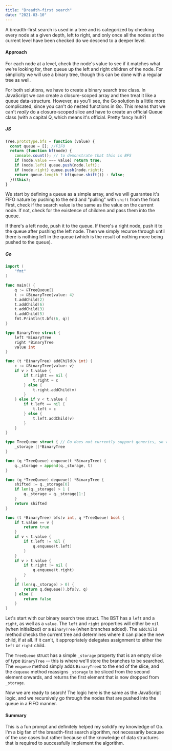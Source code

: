 ```yaml
---
title: "Breadth-first search"
date: "2021-03-10"
---
```


A breadth-first search is used in a tree and is categorized by checking every node at a given depth, left to right, and only once all the nodes at the current level have been checked do we descend to a deeper level.

<!-- end -->

#### Approach

For each node at a level, check the node's value to see if it matches what we're looking for, then queue up the left and right children of the node. For simplicity we will use a binary tree, though this can be done with a regular tree as well.

For both solutions, we have to create a binary search tree class. In JavaScript we can create a closure-scoped array and then treat it like a queue data-structure. However, as you'll see, the Go solution is a little more complicated, since you can't do nested functions in Go. This means that we can't *really* do a closure-scoped slice and have to create an official Queue class (with a capital Q, which means it's official. Pretty fancy huh?)

##### JS

```js
Tree.prototype.bfs = function (value) {
  const queue = []; //FIFO
  return (function bf(node) {
    console.count(); // to demonstrate that this is BFS
    if (node.value === value) return true;
    if (node.left) queue.push(node.left);
    if (node.right) queue.push(node.right);
    return queue.length ? bf(queue.shift()) : false;
  })(this);
}
```

We start by defining a queue as a simple array, and we will guarantee it's FIFO nature by pushing to the end and "pulling" with `shift` from the front. First, check if the search value is the same as the value on the current node. If not, check for the existence of children and pass them into the queue.

If there's a left node, push it to the queue. If there's a right node, push it to the queue after pushing the left node. Then we simply recurse through until there is nothing left in the queue (which is the result of nothing more being pushed to the queue).

##### Go

```go
import (
	"fmt"
)

func main() {
	q := &TreeQueue{}
	t := &BinaryTree{value: 4}
	t.addChild(2)
	t.addChild(6)
	t.addChild(3)
	t.addChild(5)
	fmt.Println(t.bfs(6, q))
}

type BinaryTree struct {
	left *BinaryTree
	right *BinaryTree
	value int
}

func (t *BinaryTree) addChild(v int) {
	c := &BinaryTree{value: v}
	if v > t.value {
		if t.right == nil {
			t.right = c
		} else {
			t.right.addChild(v)
		}
	} else if v < t.value {
		if t.left == nil {
			t.left = c
		} else {
			t.left.addChild(v)
		}
	}
}

type TreeQueue struct { // Go does not currently support generics, so we have to make a TreeQueue
	_storage []*BinaryTree
}

func (q *TreeQueue) enqueue(t *BinaryTree) {
	q._storage = append(q._storage, t)
}

func (q *TreeQueue) dequeue() *BinaryTree {
	shifted := q._storage[0]
	if len(q._storage) > 1 {
		q._storage = q._storage[1:]
	}
	return shifted
}

func (t *BinaryTree) bfs(v int, q *TreeQueue) bool {
	if t.value == v {
		return true
	}	
	if v < t.value {
		if t.left != nil {
			q.enqueue(t.left)
		}
	}
	if v > t.value {
		if t.right != nil {
			q.enqueue(t.right)
		}
	}
	if (len(q._storage) > 0) {
		return q.dequeue().bfs(v, q)
	} else {
		return false
	}
}
```

Let's start with our binary search tree struct. The BST has a `left` and a `right`, as well as a `value`. The `left` and `right` properties will either be `nil` (when initialized) or a `BinaryTree` (when branches added). The `addChild` method checks the current tree and determines where it can place the new child, if at all. If it can't, it appropriately delegates assignment to either the `left` or `right` child.

The `TreeQueue` struct has a simple `_storage` property that is an empty slice of type `BinaryTree` -- this is where we'll store the branches to be searched. The `enqueue` method simply adds `BinaryTree`s to the end of the slice, and the `dequeue` method reassigns `_storage` to be sliced from the second element onwards, and returns the first element that is now dropped from `_storage`.

Now we are ready to search! The logic here is the same as the JavaScript logic, and we recursively go through the nodes that are pushed into the queue in a FIFO manner.

#### Summary

This is a fun prompt and definitely helped my solidify my knowledge of Go. I'm a big fan of the breadth-first search algorithm, not necessarily because of the use cases but rather because of the knowledge of data structures that is required to successfully implement the algorithm.
